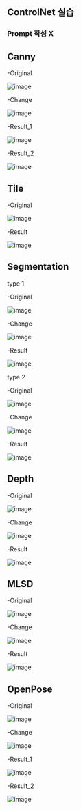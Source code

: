 
 ## ControlNet 실습

 ### Prompt 작성 X

 ## Canny
 
 -Original

 ![image](https://raw.githubusercontent.com/Nayoun00/AI_project_2025_3A/refs/heads/main/ControlNet/Canny/Classic_Pose.webp?raw=ture)

 -Change

 ![image](https://github.com/Nayoun00/AI_project_2025_3A/blob/main/ControlNet/Canny/image.png?raw=ture)

 -Result_1

 ![image](https://github.com/Nayoun00/AI_project_2025_3A/blob/main/ControlNet/Canny/00000-1939562829.png?raw=ture)

 -Result_2

 ![image](https://github.com/Nayoun00/AI_project_2025_3A/blob/main/ControlNet/Canny/00001-892963826.png?raw=ture)

 <!-- Line -->

 ## Tile
 
 -Original

 ![image](https://github.com/Nayoun00/AI_project_2025_3A/blob/main/ControlNet/Tile/Doc.png?raw=ture)

 -Result

 ![image](https://github.com/Nayoun00/AI_project_2025_3A/blob/main/ControlNet/Tile/00004-1677649874.png?raw=ture)

 <!-- Line -->

 ## Segmentation

 type 1

 -Original

 ![image](https://github.com/Nayoun00/AI_project_2025_3A/blob/main/ControlNet/Segmentation/Place.jpeg?raw=ture)


 -Change

 ![image](https://github.com/Nayoun00/AI_project_2025_3A/blob/main/ControlNet/Segmentation/image%20(1).png?raw=ture)


 -Result

 ![image](https://github.com/Nayoun00/AI_project_2025_3A/blob/main/ControlNet/Segmentation/00001-135486808.png?raw=ture)



 type 2

 -Original

 ![image](https://github.com/Nayoun00/AI_project_2025_3A/blob/main/ControlNet/Segmentation/House.jpg?raw=ture)


 -Change

 ![image](https://github.com/Nayoun00/AI_project_2025_3A/blob/main/ControlNet/Segmentation/segmentation.png?raw=ture)


 -Result

 ![image](https://github.com/Nayoun00/AI_project_2025_3A/blob/main/ControlNet/Segmentation/00007-3396270030.png?raw=ture)

 <!-- Line -->

 ## Depth


 -Original

 ![image](https://github.com/Nayoun00/AI_project_2025_3A/blob/main/ControlNet/Depth/Woman.png?raw=ture)


 -Change 

 ![image](https://github.com/Nayoun00/AI_project_2025_3A/blob/main/ControlNet/Depth/Depth.png?raw=ture)


 -Result

 ![image](https://github.com/Nayoun00/AI_project_2025_3A/blob/main/ControlNet/Depth/00009-1454899242.png?raw=ture)

  <!-- Line -->

 ## MLSD


 -Original

 ![image](https://github.com/Nayoun00/AI_project_2025_3A/blob/main/ControlNet/MLSD/House.jpg?raw=ture)


 -Change

 ![image](https://github.com/Nayoun00/AI_project_2025_3A/blob/main/ControlNet/MLSD/mlsd.png?raw=ture)


 -Result

 ![image](https://github.com/Nayoun00/AI_project_2025_3A/blob/main/ControlNet/MLSD/00006-4197589700.png?raw=ture)

  <!-- Line -->

 ## OpenPose


 -Original

 ![image](https://github.com/Nayoun00/AI_project_2025_3A/blob/main/ControlNet/OpenPose/WomanPose.png?raw=ture)


 -Change

 ![image](https://github.com/Nayoun00/AI_project_2025_3A/blob/main/ControlNet/OpenPose/OpenPose.png?raw=ture)


 -Result_1

 ![image](https://github.com/Nayoun00/AI_project_2025_3A/blob/main/ControlNet/OpenPose/00015-3036410704.png?raw=ture)

  -Result_2

 ![image](https://github.com/Nayoun00/AI_project_2025_3A/blob/main/ControlNet/OpenPose/00014-3073935524.png?raw=ture)